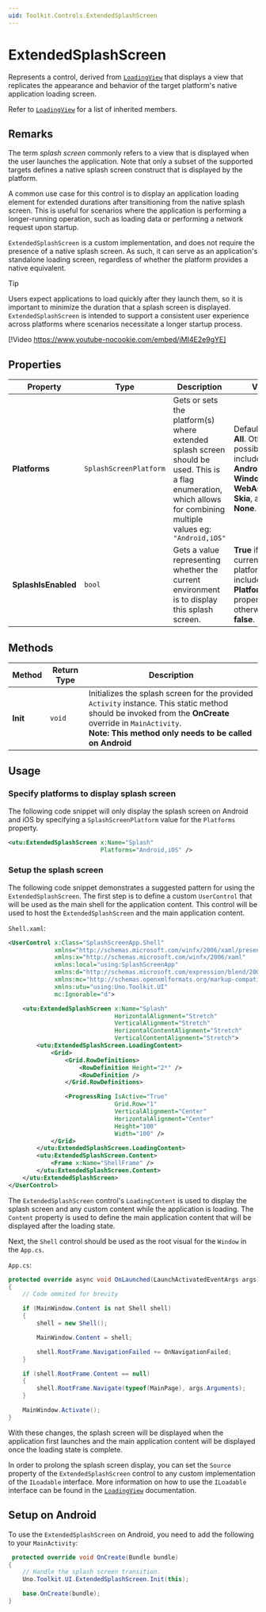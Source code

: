 ```yaml
---
uid: Toolkit.Controls.ExtendedSplashScreen
---
```

# ExtendedSplashScreen

Represents a control, derived from [`LoadingView`](xref:Toolkit.Controls.LoadingView) that displays a view that replicates the appearance and behavior of the target platform's native application loading screen.

Refer to [`LoadingView`](xref:Toolkit.Controls.LoadingView) for a list of inherited members.

## Remarks

The term _splash screen_ commonly refers to a view that is displayed when the user launches the application. Note that only a subset of the supported targets defines a native splash screen construct that is displayed by the platform.

A common use case for this control is to display an application loading element for extended durations after transitioning from the native splash screen. This is useful for scenarios where the application is performing a longer-running operation, such as loading data or performing a network request upon startup.

`ExtendedSplashScreen` is a custom implementation, and does not require the presence of a native splash screen. As such, it can serve as an application's standalone loading screen, regardless of whether the platform provides a native equivalent.

> [!TIP]
> Users expect applications to load quickly after they launch them, so it is important to minimize the duration that a splash screen is displayed. `ExtendedSplashScreen` is intended to support a consistent user experience across platforms where scenarios necessitate a longer startup process.
>
> [!Video https://www.youtube-nocookie.com/embed/jMI4E2e9gYE]

## Properties

| Property | Type | Description | Value |
|----------|------|-------------|---------------|
| **Platforms** | `SplashScreenPlatform` | Gets or sets the platform(s) where extended splash screen should be used. This is a flag enumeration, which allows for combining multiple values eg: `"Android,iOS"` | Default value is **All**. Other possible values include **Android**, **iOS**, **Windows**, **WebAssembly**, **Skia**, and **None**. |
| **SplashIsEnabled** | `bool` | Gets a value representing whether the current environment is to display this splash screen. | **True** if the current platform is included in the **Platforms** property, otherwise **false**. |

## Methods

| Method | Return Type | Description |
|--------|-------------|-------------|
| **Init** | `void` | Initializes the splash screen for the provided `Activity` instance. This static method should be invoked from the **OnCreate** override in `MainActivity`.<br/>**Note: This method only needs to be called on Android** |

## Usage

### Specify platforms to display splash screen

The following code snippet will only display the splash screen on Android and iOS by specifying a `SplashScreenPlatform` value for the `Platforms` property.

```xml
<utu:ExtendedSplashScreen x:Name="Splash"
                          Platforms="Android,iOS" />
```

### Setup the splash screen

The following code snippet demonstrates a suggested pattern for using the `ExtendedSplashScreen`. The first step is to define a custom `UserControl` that will be used as the main shell for the application content. This control will be used to host the `ExtendedSplashScreen` and the main application content.

`Shell.xaml`:

```xml
<UserControl x:Class="SplashScreenApp.Shell"
             xmlns="http://schemas.microsoft.com/winfx/2006/xaml/presentation"
             xmlns:x="http://schemas.microsoft.com/winfx/2006/xaml"
             xmlns:local="using:SplashScreenApp"
             xmlns:d="http://schemas.microsoft.com/expression/blend/2008"
             xmlns:mc="http://schemas.openxmlformats.org/markup-compatibility/2006"
             xmlns:utu="using:Uno.Toolkit.UI"
             mc:Ignorable="d">

    <utu:ExtendedSplashScreen x:Name="Splash"
                              HorizontalAlignment="Stretch"
                              VerticalAlignment="Stretch"
                              HorizontalContentAlignment="Stretch"
                              VerticalContentAlignment="Stretch">
        <utu:ExtendedSplashScreen.LoadingContent>
            <Grid>
                <Grid.RowDefinitions>
                    <RowDefinition Height="2*" />
                    <RowDefinition />
                </Grid.RowDefinitions>

                <ProgressRing IsActive="True"
                              Grid.Row="1"
                              VerticalAlignment="Center"
                              HorizontalAlignment="Center"
                              Height="100"
                              Width="100" />
            </Grid>
        </utu:ExtendedSplashScreen.LoadingContent>
        <utu:ExtendedSplashScreen.Content>
            <Frame x:Name="ShellFrame" />
        </utu:ExtendedSplashScreen.Content>
    </utu:ExtendedSplashScreen>
</UserControl>
```

The `ExtendedSplashScreen` control's `LoadingContent` is used to display the splash screen and any custom content while the application is loading. The `Content` property is used to define the main application content that will be displayed after the loading state.

Next, the `Shell` control should be used as the root visual for the `Window` in the `App.cs`.

`App.cs`:

```csharp
protected override async void OnLaunched(LaunchActivatedEventArgs args)
{
    // Code ommited for brevity

    if (MainWindow.Content is not Shell shell)
    {
        shell = new Shell();

        MainWindow.Content = shell;

        shell.RootFrame.NavigationFailed += OnNavigationFailed;
    }

    if (shell.RootFrame.Content == null)
    {
        shell.RootFrame.Navigate(typeof(MainPage), args.Arguments);
    }

    MainWindow.Activate();
}
```

With these changes, the splash screen will be displayed when the application first launches and the main application content will be displayed once the loading state is complete.

In order to prolong the splash screen display, you can set the `Source` property of the `ExtendedSplashScreen` control to any custom implementation of the `ILoadable` interface. More information on how to use the `ILoadable` interface can be found in the [`LoadingView`](xref:Toolkit.Controls.LoadingView#iloadable) documentation.

## Setup on Android

To use the `ExtendedSplashScreen` on Android, you need to add the following to your `MainActivity`:

```csharp
 protected override void OnCreate(Bundle bundle)
{ 
    // Handle the splash screen transition.
    Uno.Toolkit.UI.ExtendedSplashScreen.Init(this);

    base.OnCreate(bundle);
}
```
